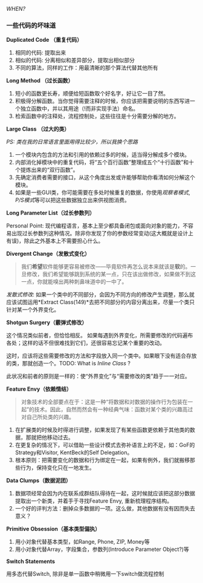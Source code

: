*WHEN?*

### 一些代码的坏味道

**Duplicated Code （重复代码）**

1. 相同的代码: 提取出来
2. 相似的代码: 分离相似和差异部分，提取出相似部分
3. 不同的算法，同样的工作：用最清晰的那个算法代替其他所有

**Long Method （过长函数）**

1. 短小的函数更长寿，顺便给短函数取个好名字，好让它一目了然。
2. 积极得分解函数。当你觉得需要注释的时候，你应该把需要说明的东西写进一个独立函数中，并以其用途（!而非实现手法）命名。
3. 检索函数中的注释处，流程控制处，这些往往是十分需要分解的地方。

**Large Class （过大的类）**

*PS: 类在我的日常语言里面用得比较少，所以我换个思路*

1. 一个模块内包含的方法和引用的依赖过多的时候，适当得分解成多个模块。
2. 内部消化掉模块中的重复代码，将“五个百行函数”整理成五个“十行函数”和十个提炼出来的“双行函数”。
3. 先确定消费者需要的接口，从这个角度出发或许能够帮助你看清如何分解这个模块。
4. 如果是一些GUI类，你可能需要在多处时候重复的数据，你使用*观察者模式*, *P/S模式*等可以把这些数据独立出来供视图消费。

**Long Parameter List（过长参数列）**

Personal Point: 现代编程语言，基本上至少都具备闭包或面向对象的能力，不容易出现过长参数列这种情况。除非你发现了你的参数经常变动(这大概就是设计上有误)，除此之外基本上不需要担心什么。

**Divergent Change（发散式变化）**

> 我们**希望**软件能够更容易被修改——毕竟软件再怎么说本来就该是**软**的。一旦修改，我们希望能够跳到系统的某一点，只在该出做修改，如果做不到这一点，你就能嗅出两种刺鼻味道中的一中了。

*发散式修改*: 如果一个类中的不同部分，会因为不同方向的修改产生调整，那么就应该试图运用*Extract Class(149)*去把不同部分的内容分离出来，尽量一个类只针对某一个外界变化。

**Shotgun Surgery（霰弹式修改）**

这个情况类似前者，但恰恰相反。 如果每遇到外界变化，所需要修改的代码遍布各处；这样的话不但很难找到它们，还很容易忘记某个重要的改动。

这时，应该将这些需要修改的方法和字段放入同一个类中。如果眼下没有适合存放的类，那就创造一个。TODO: What is *Inline Class* ?

此状况和前者的原则是一样的：使“外界变化”与“需要修改的类”趋于一一对应。

**Feature Envy（依赖情结）**

>  对象技术的全部要点在于：这是一种“将数据和对数据的操作行为包装在一起”的技术。因此，自然而然会有一种经典气味：函数对某个类的兴趣高过对自己所处类的兴趣。

1. 在扩展类的时候及时得进行调整，如果发现了有某些函数更依赖于其他类的数据，那就把他移动过去。
2. 在更复杂的情况下，可以借助一些设计模式去弥补语言上的不足，如：GoF的Strategy和Visitor, KentBeck的Self Delegation。
3. 根本原则：把需要变化的数据和行为绑定在一起，如果有例外，我们就搬移那些行为，保持变化只在一地发生。

**Data Clumps（数据泥团）**

1. 数据项经常会因为内在联系成群结队得待在一起，这时候就应该把这部分数据提取出一个新类，并着手于寻找Feature Envy, 重新梳理程序结构。
2. 一个好的评判方法：删掉众多数据的一项。这么做，其他数据有没有因而失去意义？

**Primitive Obsession（基本类型偏执）**

1. 用小对象代替基本类型，如Range, Phone, ZIP, Money等
2. 用小对象代替Array，字段集合，参数列(Introduce Parameter Object?)等

**Switch Statements**

用多态代替Switch, 除非是单一函数中稍微用一下switch做流程控制


